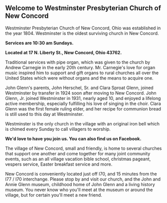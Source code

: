 ---
---
## Welcome to Westminster Presbyterian Church of New Concord

Westminster Presbyterian Church of New Concord, Ohio was established in the year 1804.  Westminster is the oldest surviving church in New Concord.  

**Services are 10:30 am Sundays.**

**Located at 17 N. Liberty St., New Concord, Ohio  43762.**

Traditional services with pipe organ, which was given to the church by Andrew Carnegie in the early 20th century.  Mr. Carnegie's love for organ music inspired him to support and gift organs to rural churches all over the United States which were without organs and the means to acquire one.

John Glenn's parents, John Herschel, Sr. and Clara Sproat Glenn, joined Westminster by transfer in 1924 soon after moving to New Concord.  John Glenn, Jr. joined Westminster in 1931, nearly aged 10, and enjoyed a lifelong active membership, especially fulfilling his love of singing in the choir.  Clara Glenn was the first female ruling elder, and her recipe for communion bread is still used to this day at Westminster.  

Westminster is the only church in the village with an original iron bell which is chimed every Sunday to call villagers to worship.

**We'd love to have you join us.  You can also find us on Facebook.**

The village of New Concord, small and friendly, is home to several churches that support one another and come together for many joint community events, such as an all village vacation bible school, christmas pageant, vespers service, Easter breakfast service and more. 

New Concord is conveniently located just off I70, and 15 minutes from the I77 / I70 interchange.  Please stop by and visit our church, and the John and Annie Glenn museum, childhood home of John Glenn and a living history museum.  You never know who you'll meet at the museum or around the village, but for certain you'll meet a new friend.


